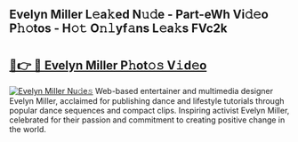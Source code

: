 ## Evelyn Miller L𝚎a𝚔ed N𝚞𝚍e - Part-eWh Vi𝚍𝚎o P𝚑𝚘tos - H𝚘𝚝 O𝚗𝚕yf𝚊ns L𝚎a𝚔s FVc2k

# <h2><a href="http://kf60am.oniu.top/?m=Evelyn+Miller">🔗👉 🔴 Evelyn Miller P𝚑ot𝚘𝚜 V𝚒d𝚎o</a></h2>

[![Evelyn Miller Nu𝚍e𝚜](https://i.imgur.com/0qMVB7G.gif)](http://kf60am.oniu.top/?m=Evelyn+Miller)
Web-based entertainer and multimedia designer Evelyn Miller, acclaimed for publishing dance and lifestyle tutorials through popular dance sequences and compact clips. Inspiring activist Evelyn Miller, celebrated for their passion and commitment to creating positive change in the world.  
